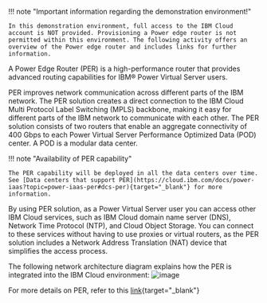 !!! note "Important information regarding the demonstration environment!"

    In this demonstration environment, full access to the IBM Cloud account is NOT provided. Provisioning a Power edge router is not permitted within this environment. The following activity offers an overview of the Power edge router and includes links for further information.

A Power Edge Router (PER) is a high-performance router that provides advanced routing capabilities for IBM® Power Virtual Server users.

PER improves network communication across different parts of the IBM network. The PER solution creates a direct connection to the IBM Cloud Multi Protocol Label Switching (MPLS) backbone, making it easy for different parts of the IBM network to communicate with each other. The PER solution consists of two routers that enable an aggregate connectivity of 400 Gbps to each Power Virtual Server Performance Optimized Data (POD) center. A POD is a modular data center.

!!! note "Availability of PER capability"

    The PER capability will be deployed in all the data centers over time. See [Data centers that support PER](https://cloud.ibm.com/docs/power-iaas?topic=power-iaas-per#dcs-per){target="_blank"} for more information.

By using PER solution, as a Power Virtual Server user you can access other IBM Cloud services, such as IBM Cloud domain name server (DNS), Network Time Protocol (NTP), and Cloud Object Storage. You can connect to these services without having to use proxies or virtual routers, as the PER solution includes a Network Address Translation (NAT) device that simplifies the access process.

The following network architecture diagram explains how the PER is integrated into the IBM Cloud environment:
![image](https://github.com/user-attachments/assets/70f46341-fcad-4a6b-9b07-bded9582c051)

For more details on PER, refer to this [link](https://cloud.ibm.com/docs/power-iaas?topic=power-iaas-per){target="_blank"}

